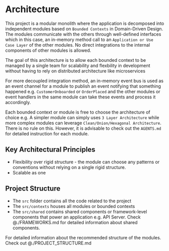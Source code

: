 # Architecture
This project is a modular monolith where the application is decomposed into independent modules based on `Bounded Contexts` in Domain-Driven Design. The modules communicate with the others through well-defined interfaces which in this case, an in-memory method call to an `Application or Use Case Layer` of the other modules. No direct integrations to the internal components of other modules is allowed.

The goal of this architecture is to allow each bounded context to be managed by a single team for scalability and flexbility in development without having to rely on distributed architecture like microservices

For more decoupled integration method, an in-memory event bus is used as an event channel for a module to publish an event notifying that something happened e.g. `CustomerOnboarded` or `OrderPlaced` and the other modules or event handlers in the same module can take these events and process it accordingly.

Each bounded context or module is free to choose the architecture of choice e.g. A simpler module can simply uses `3 Layer Architecture` while more complex modules can leverage `Clean/Onion/Hexagonal Architecture`. There is no rule on this. However, it is advisable to check out the `AGENTS.md` for detailed instruction for each module.

## Key Architectural Principles
- Flexibility over rigid structure - the module can choose any patterns or conventions without relying on a single rigid structure.
- Scalable as one

## Project Structure
- The `src` folder contains all the code related to the project
- The `src/contexts` houses all modules or bounded contexts
- The `src/shared` contains shared components or framework-level components that power an application e.g. API Server. Check @./FRAMEWORKS.md for detailed information about shared components.

For detailed information about the recommended structure of the modules. Check out @./PROJECT_STRUCTURE.md
